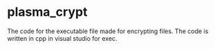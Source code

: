 # plasma_crypt
The code for the executable file made for encrypting files.
The code is written in cpp in visual studio for exec.
